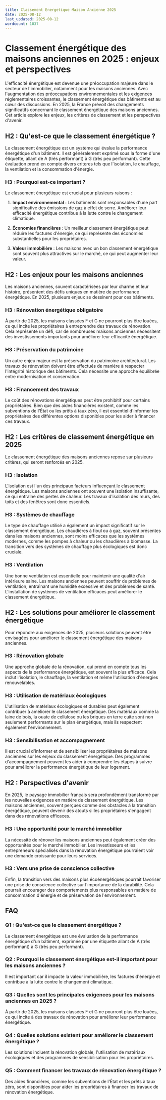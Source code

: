 ```yaml
---
title: Classement Energetique Maison Ancienne 2025
date: 2025-08-12
last_updated: 2025-08-12
wordcount: 1037
---
```


# Classement énergétique des maisons anciennes en 2025 : enjeux et perspectives

L'efficacité énergétique est devenue une préoccupation majeure dans le secteur de l'immobilier, notamment pour les maisons anciennes. Avec l'augmentation des préoccupations environnementales et les exigences réglementaires croissantes, le classement énergétique des bâtiments est au cœur des discussions. En 2025, la France prévoit des changements significatifs concernant le classement énergétique des maisons anciennes. Cet article explore les enjeux, les critères de classement et les perspectives d'avenir.

## H2 : Qu'est-ce que le classement énergétique ?

Le classement énergétique est un système qui évalue la performance énergétique d'un bâtiment. Il est généralement exprimé sous la forme d'une étiquette, allant de A (très performant) à G (très peu performant). Cette évaluation prend en compte divers critères tels que l'isolation, le chauffage, la ventilation et la consommation d'énergie.

### H3 : Pourquoi est-ce important ?

Le classement énergétique est crucial pour plusieurs raisons :

1. **Impact environnemental** : Les bâtiments sont responsables d'une part significative des émissions de gaz à effet de serre. Améliorer leur efficacité énergétique contribue à la lutte contre le changement climatique.
   
2. **Économies financières** : Un meilleur classement énergétique peut réduire les factures d'énergie, ce qui représente des économies substantielles pour les propriétaires.

3. **Valeur immobilière** : Les maisons avec un bon classement énergétique sont souvent plus attractives sur le marché, ce qui peut augmenter leur valeur.

## H2 : Les enjeux pour les maisons anciennes

Les maisons anciennes, souvent caractérisées par leur charme et leur histoire, présentent des défis uniques en matière de performance énergétique. En 2025, plusieurs enjeux se dessinent pour ces bâtiments.

### H3 : Rénovation énergétique obligatoire

À partir de 2025, les maisons classées F et G ne pourront plus être louées, ce qui incite les propriétaires à entreprendre des travaux de rénovation. Cela représente un défi, car de nombreuses maisons anciennes nécessitent des investissements importants pour améliorer leur efficacité énergétique.

### H3 : Préservation du patrimoine

Un autre enjeu majeur est la préservation du patrimoine architectural. Les travaux de rénovation doivent être effectués de manière à respecter l'intégrité historique des bâtiments. Cela nécessite une approche équilibrée entre modernisation et conservation.

### H3 : Financement des travaux

Le coût des rénovations énergétiques peut être prohibitif pour certains propriétaires. Bien que des aides financières existent, comme les subventions de l'État ou les prêts à taux zéro, il est essentiel d'informer les propriétaires des différentes options disponibles pour les aider à financer ces travaux.

## H2 : Les critères de classement énergétique en 2025

Le classement énergétique des maisons anciennes repose sur plusieurs critères, qui seront renforcés en 2025.

### H3 : Isolation

L'isolation est l'un des principaux facteurs influençant le classement énergétique. Les maisons anciennes ont souvent une isolation insuffisante, ce qui entraîne des pertes de chaleur. Les travaux d'isolation des murs, des toits et des fenêtres sont donc essentiels.

### H3 : Systèmes de chauffage

Le type de chauffage utilisé a également un impact significatif sur le classement énergétique. Les chaudières à fioul ou à gaz, souvent présentes dans les maisons anciennes, sont moins efficaces que les systèmes modernes, comme les pompes à chaleur ou les chaudières à biomasse. La transition vers des systèmes de chauffage plus écologiques est donc cruciale.

### H3 : Ventilation

Une bonne ventilation est essentielle pour maintenir une qualité d'air intérieure saine. Les maisons anciennes peuvent souffrir de problèmes de ventilation, entraînant une humidité excessive et des problèmes de santé. L'installation de systèmes de ventilation efficaces peut améliorer le classement énergétique.

## H2 : Les solutions pour améliorer le classement énergétique

Pour répondre aux exigences de 2025, plusieurs solutions peuvent être envisagées pour améliorer le classement énergétique des maisons anciennes.

### H3 : Rénovation globale

Une approche globale de la rénovation, qui prend en compte tous les aspects de la performance énergétique, est souvent la plus efficace. Cela inclut l'isolation, le chauffage, la ventilation et même l'utilisation d'énergies renouvelables.

### H3 : Utilisation de matériaux écologiques

L'utilisation de matériaux écologiques et durables peut également contribuer à améliorer le classement énergétique. Des matériaux comme la laine de bois, la ouate de cellulose ou les briques en terre cuite sont non seulement performants sur le plan énergétique, mais ils respectent également l'environnement.

### H3 : Sensibilisation et accompagnement

Il est crucial d'informer et de sensibiliser les propriétaires de maisons anciennes sur les enjeux du classement énergétique. Des programmes d'accompagnement peuvent les aider à comprendre les étapes à suivre pour améliorer la performance énergétique de leur logement.

## H2 : Perspectives d'avenir

En 2025, le paysage immobilier français sera profondément transformé par les nouvelles exigences en matière de classement énergétique. Les maisons anciennes, souvent perçues comme des obstacles à la transition énergétique, peuvent devenir des atouts si les propriétaires s'engagent dans des rénovations efficaces.

### H3 : Une opportunité pour le marché immobilier

La nécessité de rénover les maisons anciennes peut également créer des opportunités pour le marché immobilier. Les investisseurs et les entrepreneurs spécialisés dans la rénovation énergétique pourraient voir une demande croissante pour leurs services.

### H3 : Vers une prise de conscience collective

Enfin, la transition vers des maisons plus écoénergétiques pourrait favoriser une prise de conscience collective sur l'importance de la durabilité. Cela pourrait encourager des comportements plus responsables en matière de consommation d'énergie et de préservation de l'environnement.

## FAQ

### Q1 : Qu'est-ce que le classement énergétique ?

Le classement énergétique est une évaluation de la performance énergétique d'un bâtiment, exprimée par une étiquette allant de A (très performant) à G (très peu performant).

### Q2 : Pourquoi le classement énergétique est-il important pour les maisons anciennes ?

Il est important car il impacte la valeur immobilière, les factures d'énergie et contribue à la lutte contre le changement climatique.

### Q3 : Quelles sont les principales exigences pour les maisons anciennes en 2025 ?

À partir de 2025, les maisons classées F et G ne pourront plus être louées, ce qui incite à des travaux de rénovation pour améliorer leur performance énergétique.

### Q4 : Quelles solutions existent pour améliorer le classement énergétique ?

Les solutions incluent la rénovation globale, l'utilisation de matériaux écologiques et des programmes de sensibilisation pour les propriétaires.

### Q5 : Comment financer les travaux de rénovation énergétique ?

Des aides financières, comme les subventions de l'État et les prêts à taux zéro, sont disponibles pour aider les propriétaires à financer les travaux de rénovation énergétique.